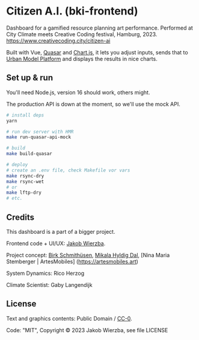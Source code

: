 # Citizen A.I. (bki-frontend)

Dashboard for a gamified resource planning art performance.
Performed at City Climate meets Creative Coding festival, Hamburg, 2023.
<https://www.creativecoding.city/citizen-ai>

Built with Vue, [Quasar](https://v1.quasar.dev/) and [Chart.js](https://www.chartjs.org/), it lets you adjust inputs, sends that to [Urban Model Platform](https://github.com/citysciencelab/urban-model-platform) and displays the results in nice charts.

## Set up & run

You'll need Node.js, version 16 should work, others might.

The production API is down at the moment, so we'll use the mock API.

```bash
# install deps
yarn

# run dev server with HMR
make run-quasar-api-mock

# build
make build-quasar

# deploy
# create an .env file, check Makefile vor vars
make rsync-dry
make rsync-wet
# or
make lftp-dry
# etc.
```

## Credits

This dashboard is a part of a bigger project.

Frontend code + UI/UX: [Jakob Wierzba](http://jakobwierzba.de/).

Project concept:
[Birk Schmithüsen](https://birkschmithuesen.com),
[Mikala Hyldig Dal](https://cargocollective.com/mikala-hyldig-dal),
[Nina Maria Stemberger | ArtesMobiles] (https://artesmobiles.art)

System Dynamics: Rico Herzog

Climate Scientist: Gaby Langendijk

## License

Text and graphics contents: Public Domain / [CC-0](https://creativecommons.org/public-domain/cc0/).

Code: "MIT", Copyright © 2023 Jakob Wierzba, see file LICENSE

